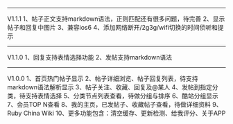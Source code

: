 ****************************************************
V1.1.1
1、帖子正文支持markdown语法，正则匹配还有很多问题，待完善
2、显示帖子和回复中图片
3、兼容ios6
4、添加网络断开/2g3g/wifi切换的时间侦听和提示

****************************************************
V1.1.0
1、回复支持表情选择功能
2、发帖支持markdown语法

****************************************************
V1.0.0
1、首页热门帖子显示
2、帖子详细浏览、帖子回复列表，待支持markdown语法解析显示
3、帖子关注、收藏、回复及@某人
4、发帖到指定分类，待支持表情选择
5、分类节点列表查看，待做分组与排序
6、酷站分组显示
7、会员TOP N查看
8、我的主页，已发帖子、收藏帖子查看，待做详细资料
9、Ruby China Wiki
10、更多功能包含：清空缓存、更新检测、给我评分、关于APP